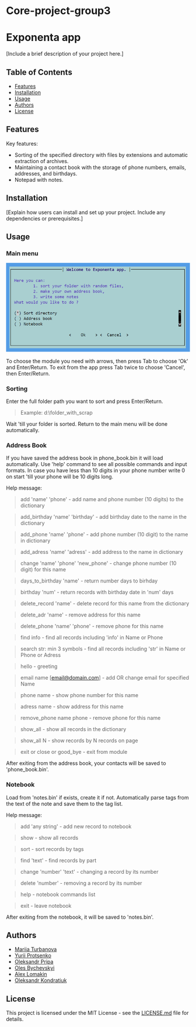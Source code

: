 # Core-project-group3

# Exponenta app

[Include a brief description of your project here.]

## Table of Contents

- [Features](#features)
- [Installation](#installation)
- [Usage](#usage)
- [Authors](#authors)
- [License](#license)

## Features

Key features:
- Sorting of the specified directory with files by extensions and automatic extraction of archives.
- Maintaining a contact book with the storage of phone numbers, emails, addresses, and birthdays.
- Notepad with notes.

## Installation

[Explain how users can install and set up your project. Include any dependencies or prerequisites.]

## Usage

### Main menu

![Screenshot of the main menu](image.png)

To choose the module you need with arrows, then press Tab to choose 'Ok' and Enter/Return. 
To exit from the app press Tab twice to choose 'Cancel', then Enter/Return.

### Sorting 

Enter the full folder path you want to sort and press Enter/Return.

> Example: d:\folder_with_scrap

Wait 'till your folder is sorted. 
Return to the main menu will be done automatically.

### Address Book

If you have saved the address book in phone_book.bin it will load automatically.
Use 'help' command to see all possible commands and input formats.
In case you have less than 10 digits in your phone number write 0 on start 'till your phone will be 10 digits long.

Help message:

> add 'name' 'phone'  - add name and phone number (10 digits) to the dictionary

> add_birthday 'name' 'birthday' - add birthday date to the name in the dictionary

> add_phone 'name' 'phone' - add phone number (10 digit) to the name in dictionary

> add_adress 'name' 'adress' - add address to the name in dictionary

> change 'name' 'phone' 'new_phone' - change phone number (10 digit) for this name

> days_to_birthday 'name' - return number days to birhday

> birthday 'num' - return records with birthday date in 'num' days

> delete_record 'name' - delete record for this name from the dictionary

> delete_adr 'name' - remove address for this name

> delete_phone 'name' 'phone' - remove phone for this name

> find info - find all records including 'info' in Name or Phone

> search str: min 3 symbols - find all records including 'str' in Name or Phone or Adress

> hello - greeting

> email name [email@domain.com] - add OR change email for specified Name

> phone name - show phone number for this name

> adress name - show address for this name

> remove_phone name phone - remove phone for this name

> show_all  -  show all records in the dictionary

> show_all N - show records by N records on page

> exit or close or good_bye - exit from module

After exiting from the address book, your contacts will be saved to 'phone_book.bin'.

### Notebook

Load from 'notes.bin' if exists, create it if not.
Automatically parse tags from the text of the note and save them to the tag list.

Help message:

> add 'any string'       - add new record to notebook

> show                   - show all records

> sort                   - sort records by tags

> find 'text'            - find records by part

> change 'number' 'text' - changing a record by its number

> delete 'number'        - removing a record by its number

> help                   - notebook commands list

> exit                   - leave notebook

After exiting from the notebook, it will be saved to 'notes.bin'.

## Authors

+ [Mariia Turbanova](https://github.com/UreshiiSushi)
+ [Yurii Protsenko](https://github.com/JurijProcenko)
+ [Oleksandr Pripa](https://github.com/olpripa)
+ [Oles Bychevskyi](https://github.com/olesbychevsky)
+ [Alex Lomakin](https://github.com/lomakina0612)
+ [Oleksandr Kondratiuk](https://github.com/1Oleksandr)

## License

This project is licensed under the MIT License - see the [LICENSE.md](LICENSE.md) file for details.



